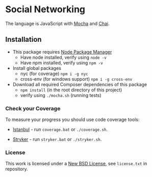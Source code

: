 #  Social Networking
The language is JavaScript with [Mocha](https://mochajs.org/) and [Chai](http://chaijs.com/).

## Installation
* This package requires [Node Package Manager](https://www.npmjs.com/)
    * Have node installed, verify using ```node -v```
    * Have npm installed, verify using ```npm -v```
* Install global packages
    * nyc (for coverage) ```npm i -g nyc```
    * cross-env (for windows support) ```npm i -g cross-env```
* Download all required Composer dependencies of this package
    * ```npm install``` (in the root directory of this project)
    * verify using ```./mocha.sh``` (running tests)

### Check your Coverage ###
To measure your progress you should use code coverage tools:

* [Istanbul](https://istanbul.js.org/) - run `coverage.bat` or `./coverage.sh`.

* [Stryker](https://stryker-mutator.github.io/) - run `stryker.bat` or `./stryker.sh`.

### License
This work is licensed under a [New BSD License](http://opensource.org/licenses/bsd-license.php), see `license.txt` in repository.
